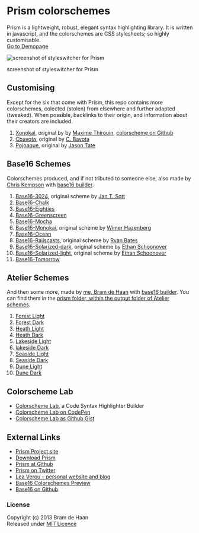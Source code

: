 Prism colorschemes   
==================

Prism is a lightweight, robust, elegant syntax highlighting library. It is written in javascript, and the colorschemes are CSS stylesheets; so highly customisable.    
[Go to Demopage](http://atelierbram.github.io/syntax-highlighting/prism)

![screenshot of styleswitcher for Prism](https://lh6.googleusercontent.com/-27KX3QAEzAc/Ug9O3QH1t2I/AAAAAAAAAlw/tdEU6foUIXM/s800/prism-styleswitcher_screenshot_546x364.png)

screenshot of styleswitcher for Prism

## Customising

Except for the six that come with Prism, this repo contains more colorschemes, colected (stolen) from elsewhere and further adapted (tweaked).
When possible, backlinks to their origin, and information about their creators are included.

1. [Xonokai](http://atelierbram.github.io/syntax-highlighting/assets/css/prism/prism-xonokai.css), original by by [Maxime Thirouin](http://moox.fr/), [colorscheme on Github ](https://github.com/MoOx/sass-prism-theme-base)
2. [Cbavota](http://atelierbram.github.io/syntax-highlighting/assets/css/prism/prism-cbavota.css), original by [C. Bavota](http://cbavota.bitbucket.org/syntax-highlighter/)
3. [Pojoaque](http://atelierbram.github.io/syntax-highlighting/assets/css/prism/prism-pojoaque.css), original by [Jason Tate](http://web-cms-designs.com/ftopict-10-pojoaque-style-for-highlight-js-code-highlighter.html)

        

## Base16 Schemes

Colorschemes produced, and if not tributed to someone else, also made by [Chris Kempson](http://chriskempson.com) with [base16 builder](https://github.com/chriskempson/base16-builder). 

1.  [Base16-3024](../assets/css/prism/base16-3024.dark.css), original scheme by [Jan T. Sott](http://github.com/idleberg)
2.  [Base16-Chalk](../assets/css/prism/base16-chalk.dark.css)
3.  [Base16-Eighties](../assets/css/prism/base16-eighties.dark.css)
4.  [Base16-Greenscreen](../assets/css/prism/base16-greenscreen.dark.css)
5.  [Base16-Mocha](../assets/css/prism/base16-mocha.dark.css)
6.  [Base16-Monokai](../assets/css/prism/base16-monokai.dark.css), original scheme by [Wimer Hazenberg](http://www.monokai.nl)
7.  [Base16-Ocean](../assets/css/prism/base16-ocean.dark.css)
8.  [Base16-Railscasts](../assets/css/prism/base16-railscasts.dark.css), original scheme by [Ryan Bates](http://railscasts.com)
9.  [Base16-Solarized-dark](../assets/css/prism/base16-solarized.dark.css), original scheme by [Ethan Schoonover](http://ethanschoonover.com/solarized)
10.  [Base16-Solarized-light](../assets/css/prism/base16-solarized.light.css), original scheme by [Ethan Schoonover](http://ethanschoonover.com/solarized)
11.  [Base16-Tomorrow](../assets/css/prism/base16-tomorrow.dark.css)      

## Atelier Schemes

And then some more, made by [me, Bram de Haan](http://atelierbramdehaan.nl) with [base16 builder](https://github.com/chriskempson/base16-builder). You can find them in the [prism folder, within the output folder of Atelier schemes](../atelier-schemes/output/prism).

1.  [Forest Light](../atelier-schemes/output/prism/base16-atelierforest.light.css)
2.  [Forest Dark](../atelier-schemes/output/prism/base16-atelierforest.dark.css)
3.  [Heath Light](../atelier-schemes/output/prism/base16-atelierheath.light.css)
4.  [Heath Dark](../atelier-schemes/output/prism/base16-atelierheath.dark.css)
5.  [Lakeside Light](../atelier-schemes/output/prism/base16-atelierlakeside.light.css)
6.  [lakeside Dark](../atelier-schemes/output/prism/base16-atelierlakeside.dark.css)
7.  [Seaside Light](../atelier-schemes/output/prism/base16-atelierseaside.light.css)
8.  [Seaside Dark](../atelier-schemes/output/prism/base16-atelierseaside.dark.css)
9.  [Dune Light](../atelier-schemes/output/prism/base16-atelierdune.light.css)
10.  [Dune Dark](../atelier-schemes/output/prism/base16-atelierdune.dark.css)     

## Colorscheme Lab

* [Colorscheme Lab](http://atelierbram.github.io/syntax-highlighting/lab), a Code Syntax Highlighter Builder
* [Colorscheme Lab on CodePen](http://codepen.io/atelierbram/pen/JnbIt)
* [Colorscheme Lab as Github Gist](https://gist.github.com/atelierbram/6283373)
 
## External Links

* [Prism Project site](http://prismjs.com/)
* [Download Prism](http://prismjs.com/download.html)
* [Prism at Github](https://github.com/LeaVerou/prism)
* [Prism on Twitter](https://twitter.com/prismjs)
* [Lea Verou &#8211; personal website and blog](http://lea.verou.me/)
* [Base16 Colorschemes Preview](http://chriskempson.github.io/base16/)
* [Base16 on Github](https://github.com/chriskempson/base16)      

### License

Copyright (c) 2013 Bram de Haan     
Released under [MIT Licence](http://atelierbram.mit-license.org)

